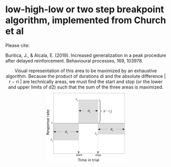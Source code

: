 # low-high-low or two step breakpoint algorithm, implemented from Church et al

Please cite:

Buritica, J., & Alcala, E. (2019). Increased generalization in a peak procedure after delayed reinforcement. Behavioural processes, 169, 103978.

<div align="center">
Visual representation of this area to be maximized by an exhaustive algorithm.
Because the product of durations di and the absolute difference | r − ri
| are technically areas, we must find
the start and stop (or the lower and upper limits of d2) such that the sum of the three areas is maximized.
  <img src="https://github.com/jealcalat/start_stop_peak_procedure/blob/main/lhl_diagramm-1.png" width="250">
</div>
